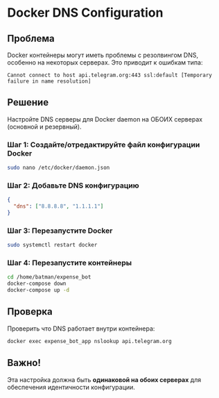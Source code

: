 # Docker DNS Configuration

## Проблема
Docker контейнеры могут иметь проблемы с резолвингом DNS, особенно на некоторых серверах. Это приводит к ошибкам типа:
```
Cannot connect to host api.telegram.org:443 ssl:default [Temporary failure in name resolution]
```

## Решение
Настройте DNS серверы для Docker daemon на ОБОИХ серверах (основной и резервный).

### Шаг 1: Создайте/отредактируйте файл конфигурации Docker

```bash
sudo nano /etc/docker/daemon.json
```

### Шаг 2: Добавьте DNS конфигурацию

```json
{
  "dns": ["8.8.8.8", "1.1.1.1"]
}
```

### Шаг 3: Перезапустите Docker

```bash
sudo systemctl restart docker
```

### Шаг 4: Перезапустите контейнеры

```bash
cd /home/batman/expense_bot
docker-compose down
docker-compose up -d
```

## Проверка

Проверить что DNS работает внутри контейнера:
```bash
docker exec expense_bot_app nslookup api.telegram.org
```

## Важно!
Эта настройка должна быть **одинаковой на обоих серверах** для обеспечения идентичности конфигурации.